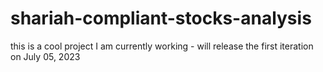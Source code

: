 # shariah-compliant-stocks-analysis

this is a cool project
I am currently working - will release the first iteration on July 05, 2023
